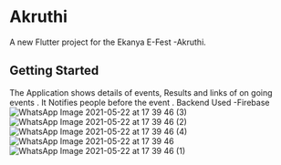 # Akruthi

A new Flutter project for the Ekanya E-Fest -Akruthi.

## Getting Started

The Application shows details of events, Results and links of on going events .
It Notifies people before the event .
Backend Used -Firebase
![WhatsApp Image 2021-05-22 at 17 39 46 (3)](https://user-images.githubusercontent.com/39019726/119226078-268eaa00-bb25-11eb-8a86-87e31dfa68e6.jpeg)
![WhatsApp Image 2021-05-22 at 17 39 46 (2)](https://user-images.githubusercontent.com/39019726/119226089-2bebf480-bb25-11eb-848d-147dae087130.jpeg)
![WhatsApp Image 2021-05-22 at 17 39 46 (4)](https://user-images.githubusercontent.com/39019726/119226092-2d1d2180-bb25-11eb-8265-6db9947ef520.jpeg)
![WhatsApp Image 2021-05-22 at 17 39 46](https://user-images.githubusercontent.com/39019726/119226102-30b0a880-bb25-11eb-9918-d42654177a81.jpeg)
![WhatsApp Image 2021-05-22 at 17 39 46 (1)](https://user-images.githubusercontent.com/39019726/119226105-33ab9900-bb25-11eb-8d6e-440d53645dc8.jpeg)
